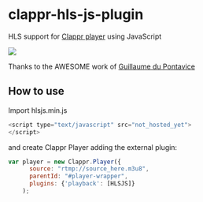 clappr-hls-js-plugin
==================

HLS support for [Clappr player](http://github.com/globocom/clappr) using JavaScript

![](http://www.quickmeme.com/img/8d/8d30a19413145512ad5a05c46ec0da545df5ed79e113fcf076dc03c7514eb631.jpg)

Thanks to the AWESOME work of [Guillaume du Pontavice](https://github.com/mangui)

## How to use

Import hlsjs.min.js

```javascript
<script type="text/javascript" src="not_hosted_yet">
</script>
```
and create Clappr Player adding the external plugin:

```javascript
var player = new Clappr.Player({
      source: "rtmp://source_here.m3u8", 
      parentId: "#player-wrapper", 
      plugins: {'playback': [HLSJS]}
    );
```

